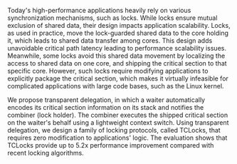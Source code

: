 Today's high-performance applications heavily rely on various
synchronization mechanisms, such as locks.  While locks ensure mutual
exclusion of shared data, their design impacts application scalability.
Locks, as used in practice, move the lock-guarded shared data to the
core holding it, which leads to shared data transfer among cores.
This design adds unavoidable critical path latency leading to
performance scalability issues.  Meanwhile, some locks avoid this
shared data movement by localizing the access to shared data on
one core, and shipping the critical section to that specific core.
However, such locks require modifying applications to explicitly
package the critical section, which makes it virtually infeasible
for complicated applications with large code bases, such as the
Linux kernel.

We propose transparent delegation, in which a waiter
automatically encodes its critical section information on its stack
and notifies the combiner (lock holder).  The combiner executes the
shipped critical section on the waiter's behalf using a lightweight
context switch.  Using transparent delegation, we design a family of
locking protocols, called TCLocks, that requires zero modification
to applications' logic.  The evaluation shows that TCLocks
provide up to 5.2x performance improvement compared with recent
locking algorithms.

